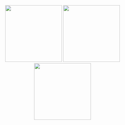 <div align="center" style="display: flex; flex-direction: column; align-items: center; gap: 4px">
  <div style="display: flex; flex-direction: row; justify-content: center; gap: 4px">
    <img height="180em" src="https://github-readme-stats.vercel.app/api?username=samuelncaetano&show_icons=true&theme=dark"/>
    <img height="180em" src="https://github-readme-stats.vercel.app/api/top-langs/?username=samuelncaetano&theme=dark&layout=compact"/>
  </div>
  <div style="display: flex; justify-content: center;">
    <img height="180em" src="https://github-readme-stats.vercel.app/api/wakatime?username=@samuelncaetano&theme=dark"/>
  </div>
</div>
